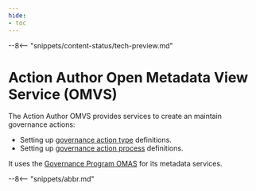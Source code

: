 ```yaml
---
hide:
- toc
---
```


<!-- SPDX-License-Identifier: CC-BY-4.0 -->
<!-- Copyright Contributors to the Egeria project. -->

--8<-- "snippets/content-status/tech-preview.md"

# Action Author Open Metadata View Service (OMVS)

The Action Author OMVS provides services to create an maintain governance actions:

* Setting up [governance action type](/concepts/governance-action-type) definitions.
* Setting up [governance action process](/concepts/governance-action-process) definitions.

It uses the [Governance Program OMAS](/services/omas/governance-program/overview) for its metadata services.


--8<-- "snippets/abbr.md"
